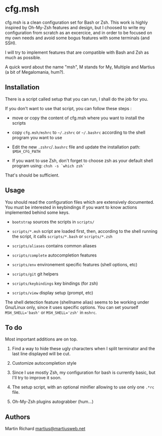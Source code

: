 cfg.msh
=======

cfg.msh is a clean configuration set for Bash or Zsh.
This work is highly inspired by Oh-My-Zsh features and design, but I choosed to
write my configuration from scratch as an excercice, and in order to be focused
on my own needs and avoid some bogus features with some terminals (and SSH).

I will try to implement features that are compatible with Bash and Zsh as
much as possible.

A quick word about the name "msh", M stands for My, Multiple and Martius (a bit
of Megalomania, hum?).

Installation
------------
There is a script called setup that you can run, I shall do the job for you.

If you don't want to use that script, you can follow these steps :
 * move or copy the content of cfg.msh where you want to install the scripts

 * copy `cfg.msh/mshrc` to `~/.zshrc` or `~/.bashrc` according to the shell
 program you want to use 

 * Edit the new `.zshrc`/`.bashrc` file and update the installation path:
 ``$MSH_CFG_PATH``

 * If you want to use Zsh, don't forget to choose zsh as your default shell
 program using: `` chsh -s `which zsh` ``

That's should be sufficient.

Usage
-----

You should read the configuration files which are extensively documented. You
must be interested in keybindings if you want to know actions implemented behind
some keys.

 * `bootstrap` sources the scripts in `scripts/`

 * `scripts/*.msh` script are loaded first, then, according to the shell running the
 script, it calls `scripts/*.bash` or `scripts/*.zsh`

 * `scripts/aliases` contains common aliases
 * `scripts/complete` autocompletion features
 * `scripts/env` environement specific features (shell options, etc)
 * `scripts/git` git helpers
 * `scripts/keybindings` key bindings (for zsh)
 * `scripts/view` display setup (prompt, etc)

The shell detection feature (shellname alias) seems to be working under
Gnu/Linux only, since it uses specific options. You can set yourself
`MSH_SHELL='bash'` or `MSH_SHELL='zsh'` in `mshrc`.

To do
-----

Most important additions are on top.

 1. Find a way to hide these ugly characters when I split terminator and the
    last line displayed will be cut.

 2. Customize autocompletion style

 3. Since I use mostly Zsh, my configuration for bash is currently basic, but
    I'll try to improve it soon.

 4. The setup script, with an optional minifier allowing to use only one `.*rc`
    file.

 5. Oh-My-Zsh plugins autograbber (hum...)

Authors
-------
Martin Richard <martius@martiusweb.net>
